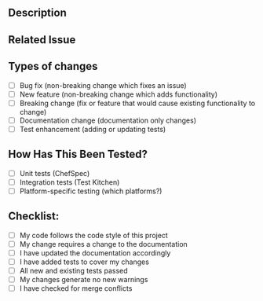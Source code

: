 ## Description
<!--- Describe your changes in detail -->

## Related Issue
<!--- If fixing a bug, there should be an issue describing it with steps to reproduce -->
<!--- Please link to the issue here: -->

## Types of changes
<!--- What types of changes does your code introduce? Put an `x` in all the boxes that apply: -->
- [ ] Bug fix (non-breaking change which fixes an issue)
- [ ] New feature (non-breaking change which adds functionality)
- [ ] Breaking change (fix or feature that would cause existing functionality to change)
- [ ] Documentation change (documentation only changes)
- [ ] Test enhancement (adding or updating tests)

## How Has This Been Tested?
<!--- Please describe how you tested your changes -->
- [ ] Unit tests (ChefSpec)
- [ ] Integration tests (Test Kitchen)
- [ ] Platform-specific testing (which platforms?)

## Checklist:
<!--- Go over all the following points, and put an `x` in all the boxes that apply. -->
<!--- If you're unsure about any of these, don't hesitate to ask. We're here to help! -->
- [ ] My code follows the code style of this project
- [ ] My change requires a change to the documentation
- [ ] I have updated the documentation accordingly
- [ ] I have added tests to cover my changes
- [ ] All new and existing tests passed
- [ ] My changes generate no new warnings
- [ ] I have checked for merge conflicts